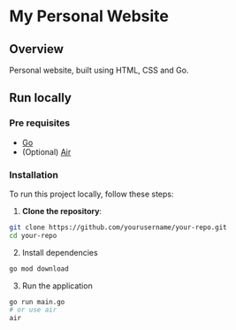 # My Personal Website

## Overview

Personal website, built using HTML, CSS and Go.

## Run locally
### Pre requisites

- [Go](https://go.dev/doc/install)
- (Optional) [Air](https://github.com/air-verse/air)

### Installation

To run this project locally, follow these steps:

1. **Clone the repository**:
```bash
git clone https://github.com/yourusername/your-repo.git
cd your-repo
```

2. Install dependencies
```bash
go mod download
```

3. Run the application
```bash
go run main.go
# or use air
air
```
